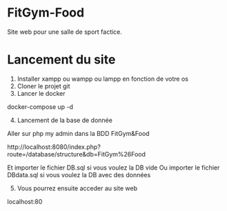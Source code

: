 # FitGym-Food

Site web pour une salle de sport factice.


# Lancement du site

1) Installer xampp ou wampp ou lampp en fonction de votre os
2) Cloner le projet git 
3) Lancer le docker

 docker-compose up -d

 4) Lancement de la base de donnée

 Aller sur php my admin dans la BDD FitGym&Food

 http://localhost:8080/index.php?route=/database/structure&db=FitGym%26Food

 Et importer le fichier DB.sql si vous voulez la DB vide
 Ou importer le fichier DBdata.sql si vous voulez la DB avec des données

 5) Vous pourrez ensuite acceder au site web 

localhost:80
